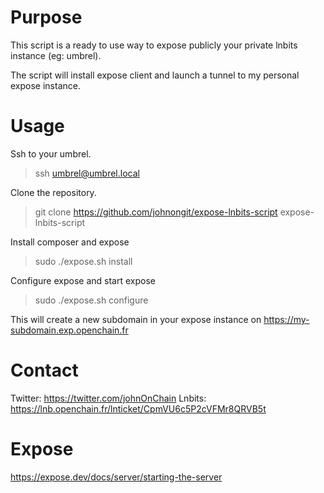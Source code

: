 # Purpose
This script is a ready to use way to expose publicly your private lnbits instance (eg: umbrel).

The script will install expose client and launch a tunnel to my personal expose instance.

# Usage

Ssh to your umbrel.
> ssh umbrel@umbrel.local

Clone the repository.
> git clone https://github.com/johnongit/expose-lnbits-script
> expose-lnbits-script

Install composer and expose
> sudo ./expose.sh install

Configure expose and start expose
> sudo ./expose.sh configure <my-subdomain> <access-token>

This will create a new subdomain in your expose instance on https://my-subdomain.exp.openchain.fr

# Contact

Twitter: https://twitter.com/johnOnChain
Lnbits: https://lnb.openchain.fr/lnticket/CpmVU6c5P2cVFMr8QRVB5t


# Expose

https://expose.dev/docs/server/starting-the-server